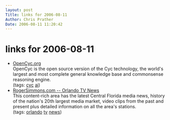 ```yaml
---
layout: post
Title: links for 2006-08-11  
Author: Chris Prather
Date: 2006-08-11 11:20:42
---
```


# links for 2006-08-11
<ul class="delicious">
	<li>
		<div class="delicious-link"><a href="http://mirrordot.org/stories/12d0c1d2eec78db610224e9426599200/index.html">OpenCyc.org</a></div>
		<div class="delicious-extended">OpenCyc is the open source version of the  Cyc  technology, the world's largest and most complete general knowledge base and commonsense reasoning engine.</div>
		<div class="delicious-tags">(tags: <a href="http://del.icio.us/perigrin/cyc">cyc</a> <a href="http://del.icio.us/perigrin/ai">ai</a>)</div>
	</li>
	<li>
		<div class="delicious-link"><a href="http://www.rogersimmons.com/tv/">RogerSimmons.com -- Orlando TV News</a></div>
		<div class="delicious-extended">This content-rich area has the latest Central Florida media news, history of the nation's 20th largest media market, video clips from the past and present plus detailed information on all the area's stations.</div>
		<div class="delicious-tags">(tags: <a href="http://del.icio.us/perigrin/orlando">orlando</a> <a href="http://del.icio.us/perigrin/tv">tv</a> <a href="http://del.icio.us/perigrin/news">news</a>)</div>
	</li>
</ul>

